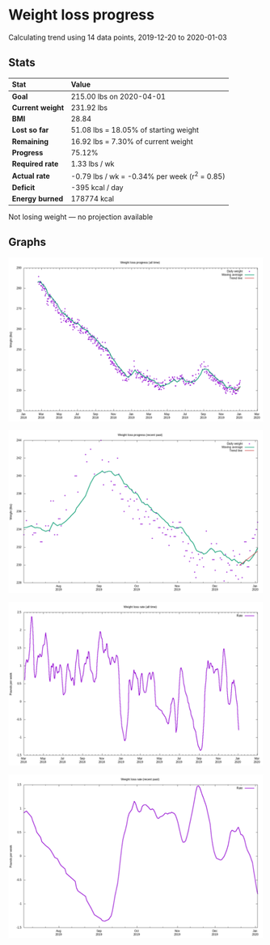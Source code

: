 # Weight loss progress

Calculating trend using 14 data points, 2019-12-20 to 2020-01-03

## Stats

Stat|Value
:-|:-
**Goal**|215.00 lbs on 2020-04-01
**Current weight**|231.92 lbs
**BMI**|28.84
**Lost so far**|51.08 lbs = 18.05% of starting weight
**Remaining**|16.92 lbs =  7.30% of current  weight
**Progress**|75.12%
**Required rate**|1.33 lbs / wk
**Actual rate**|-0.79 lbs / wk = -0.34% per week  (r<sup>2</sup> = 0.85)
**Deficit**|-395 kcal / day
**Energy burned**|178774 kcal

Not losing weight &mdash; no projection available

## Graphs

![](weight-graph-alltime.png)

![](weight-graph-recent.png)

![](rate-graph-alltime.png)

![](rate-graph-recent.png)
